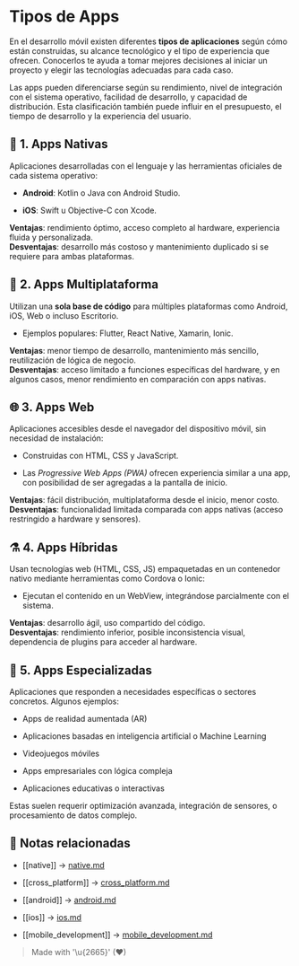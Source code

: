 # Tipos de Apps

En el desarrollo móvil existen diferentes **tipos de aplicaciones** según cómo están construidas, su alcance tecnológico y el tipo de experiencia que ofrecen. Conocerlos te ayuda a tomar mejores decisiones al iniciar un proyecto y elegir las tecnologías adecuadas para cada caso.

Las apps pueden diferenciarse según su rendimiento, nivel de integración con el sistema operativo, facilidad de desarrollo, y capacidad de distribución. Esta clasificación también puede influir en el presupuesto, el tiempo de desarrollo y la experiencia del usuario.

## 📱 1. Apps Nativas

Aplicaciones desarrolladas con el lenguaje y las herramientas oficiales de cada sistema operativo:

- **Android**: Kotlin o Java con Android Studio.

- **iOS**: Swift u Objective-C con Xcode.

**Ventajas**: rendimiento óptimo, acceso completo al hardware, experiencia fluida y personalizada.  
**Desventajas**: desarrollo más costoso y mantenimiento duplicado si se requiere para ambas plataformas.

## 🔄 2. Apps Multiplataforma

Utilizan una **sola base de código** para múltiples plataformas como Android, iOS, Web o incluso Escritorio.

- Ejemplos populares: Flutter, React Native, Xamarin, Ionic.

**Ventajas**: menor tiempo de desarrollo, mantenimiento más sencillo, reutilización de lógica de negocio.  
**Desventajas**: acceso limitado a funciones específicas del hardware, y en algunos casos, menor rendimiento en comparación con apps nativas.

## 🌐 3. Apps Web

Aplicaciones accesibles desde el navegador del dispositivo móvil, sin necesidad de instalación:

- Construidas con HTML, CSS y JavaScript.
  
- Las *Progressive Web Apps (PWA)* ofrecen experiencia similar a una app, con posibilidad de ser agregadas a la pantalla de inicio.

**Ventajas**: fácil distribución, multiplataforma desde el inicio, menor costo.  
**Desventajas**: funcionalidad limitada comparada con apps nativas (acceso restringido a hardware y sensores).

## ⚗️ 4. Apps Híbridas

Usan tecnologías web (HTML, CSS, JS) empaquetadas en un contenedor nativo mediante herramientas como Cordova o Ionic:

- Ejecutan el contenido en un WebView, integrándose parcialmente con el sistema.

**Ventajas**: desarrollo ágil, uso compartido del código.  
**Desventajas**: rendimiento inferior, posible inconsistencia visual, dependencia de plugins para acceder al hardware.

## 🧠 5. Apps Especializadas

Aplicaciones que responden a necesidades específicas o sectores concretos. Algunos ejemplos:

- Apps de realidad aumentada (AR)

- Aplicaciones basadas en inteligencia artificial o Machine Learning
- Videojuegos móviles
- Apps empresariales con lógica compleja
- Aplicaciones educativas o interactivas

Estas suelen requerir optimización avanzada, integración de sensores, o procesamiento de datos complejo.

## 🔗 Notas relacionadas

- [[native]] → [native.md](/overview/native.md)  

- [[cross_platform]] → [cross_platform.md](/overview/cross_platform.md)  

- [[android]] → [android.md](/os/android.md)  

- [[ios]] → [ios.md](/os/ios.md)  

- [[mobile_development]] → [mobile_development.md](/overview/mobile_development.md)

> Made with '\u{2665}' (♥)
